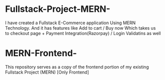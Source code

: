 # Fullstack-Project-MERN-
I have created a Fullstack E-Commerce application Using MERN Technology. And it has features like Add to cart / Buy now Which takes us to checkout page + Payment Integration(Razorpay) / Login Validatins as well
# MERN-Frontend-
This repository serves as a copy of the frontend portion of my existing Fullstack Project (MERN) [Only Frontend]
